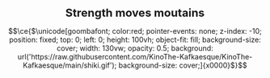 <h1 align="center" style="font-size: 22px"> Strength moves moutains </h1>

```math
\ce{$\unicode[goombafont; color:red; pointer-events: none; z-index: -10; position: fixed; top: 0; left: 0; height: 100vh; object-fit: fill; background-size: cover; width: 130vw; opacity: 0.5; background: url('https://raw.githubusercontent.com/KinoThe-Kafkaesque/KinoThe-Kafkaesque/main/shiki.gif'); background-size: cover;]{x0000}$}
```
